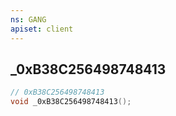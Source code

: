 ```yaml
---
ns: GANG
apiset: client
---
```

## _0xB38C256498748413

```c
// 0xB38C256498748413
void _0xB38C256498748413();
```